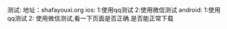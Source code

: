 测试:
地址：shafayouxi.org
ios: 
1:使用qq测试
2:使用微信测试
android:
1:使用qq测试
2: 使用微信测试,看一下页面是否正确.是否能正常下载
<!--stackedit_data:
eyJoaXN0b3J5IjpbMjAxMTg3MTg2NywtMTkwOTI1MjEzOCwtMj
A4ODc0NjYxMl19
-->